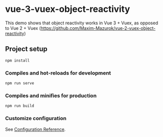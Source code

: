 # vue-3-vuex-object-reactivity

This demo shows that object reactivity works in Vue 3 + Vuex, as opposed to Vue 2 + Vuex (https://github.com/Maxim-Mazurok/vue-2-vuex-object-reactivity)

## Project setup

```
npm install
```

### Compiles and hot-reloads for development

```
npm run serve
```

### Compiles and minifies for production

```
npm run build
```

### Customize configuration

See [Configuration Reference](https://cli.vuejs.org/config/).
